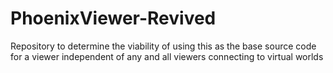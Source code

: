 # PhoenixViewer-Revived
Repository to determine the viability of using this as the base source code for a viewer independent of any and all viewers connecting to virtual worlds
